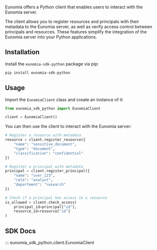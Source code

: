 Eunomia offers a Python client that enables users to interact with the Eunomia server.

The client allows you to register resources and principals with their metadata to the Eunomia server, as well as verify access control between principals and resources. These features simplify the integration of the Eunomia server into your Python applications.

## Installation

Install the `eunomia-sdk-python` package via pip:

```bash
pip install eunomia-sdk-python
```

## Usage

Import the `EunomiaClient` class and create an instance of it:

```python
from eunomia_sdk_python import EunomiaClient

client = EunomiaClient()
```

You can then use the client to interact with the Eunomia server:

```python
# Register a resource with metadata
resource = client.register_resource({
    "name": "sensitive_document",
    "type": "document",
    "classification": "confidential"
})

# Register a principal with metadata
principal = client.register_principal({
    "name": "user_123",
    "role": "analyst",
    "department": "research"
})

# Check if a principal has access to a resource
is_allowed = client.check_access(
    principal_id=principal["id"],
    resource_id=resource["id"]
)
```

## SDK Docs

::: eunomia_sdk_python.client.EunomiaClient
